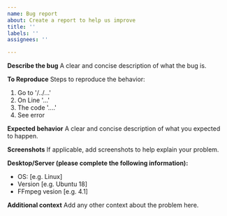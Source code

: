 ```yaml
---
name: Bug report
about: Create a report to help us improve
title: ''
labels: ''
assignees: ''

---
```


**Describe the bug**
A clear and concise description of what the bug is.

**To Reproduce**
Steps to reproduce the behavior:
1. Go to '/../...'
2. On Line '...'
3. The code '....'
4. See error

**Expected behavior**
A clear and concise description of what you expected to happen.

**Screenshots**
If applicable, add screenshots to help explain your problem.

**Desktop/Server (please complete the following information):**
 - OS: [e.g. Linux]
 - Version [e.g. Ubuntu 18]
 - FFmpeg vesion [e.g. 4.1]

**Additional context**
Add any other context about the problem here.
